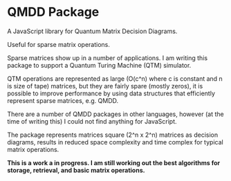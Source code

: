# QMDD Package

A JavaScript library for Quantum Matrix Decision Diagrams.

Useful for sparse matrix operations.
 
Sparse matrices show up in a number of applications. I am writing this package to support a Quantum Turing Machine (QTM) simulator.
 
QTM operations are represented as large (O(c^n) where c is constant and n is size of tape) matrices, but they are fairly spare (mostly zeros), it is possible to improve performance by using data structures that efficiently represent sparse matrices, e.g. QMDD.
    
There are a number of QMDD packages in other languages, however (at the time of writing this) I could not find anything for JavaScript. 

The package represents matrices square (2^n x 2^n) matrices as decision diagrams, results in reduced space complexity and time complex for typical matrix operations. 


**This is a work a in progress. I am still working out the best algorithms for storage, retrieval, and basic matrix operations.**